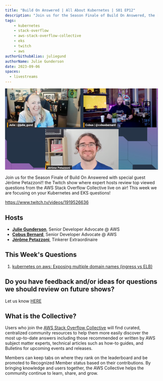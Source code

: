 ```yaml
---
title: "Build On Answered | All About Kubernetes | S01 EP12"
description: "Join us for the Season Finale of Build On Answered, the [Twitch](https://twitch.tv/aws) show where expert hosts review top viewed questions from the [AWS Stack Overflow Collective](https://stackoverflow.com/collectives/aws) live on air!"
tags:
    - kubernetes
    - stack-overflow
    - aws-stack-overflow-collective
    - eks
    - twitch
    - aws
authorGithubAlias: juliegund
authorName: Julie Gunderson
date: 2023-09-06
spaces:
  - livestreams
---
```


![Streaming session with Julie, Jerome and Cobus all smiling](images/Kubernetes_show_image.png)

Join us for the Season Finale of Build On Answered with special guest Jérôme Petazzoni!! the Twitch show where expert hosts review top viewed questions from the AWS Stack Overflow Collective live on air! This week we are focusing on your Kubernetes and EKS questions!

https://www.twitch.tv/videos/1919526636

## Hosts

* [**Julie Gunderson**](https://twitter.com/Julie_Gund), Senior Developer Advocate @ AWS
* [**Cobus Bernard**](https://www.linkedin.com/in/cobusbernard/), Senior Developer Advocate @ AWS
* [**Jérôme Petazzoni**](https://www.linkedin.com/in/jpetazzo/), Tinkerer Extraordinaire

## This Week's Questions

1. [kubernetes on aws: Exposing multiple domain names (ingress vs ELB)](https://stackoverflow.com/questions/48187694/kubernetes-on-aws-exposing-multiple-domain-names-ingress-vs-elb/48188157#48188157)

## Do you have feedback and/or ideas for questions we should review on future shows?

Let us know [HERE](https://www.pulse.aws/survey/B1J8HOF5)

## What is the Collective?

Users who join the [AWS Stack Overflow Collective](https://stackoverflow.com/collectives/aws) will find curated, centralized community resources to help them more easily discover the most up-to-date answers including those recommended or written by AWS subject matter experts, technical articles such as how-to guides, and Bulletins for upcoming events and releases.

Members can keep tabs on where they rank on the leaderboard and be promoted to Recognized Member status based on their contributions. By bringing knowledge and users together, the AWS Collective helps the community continue to learn, share, and grow.
